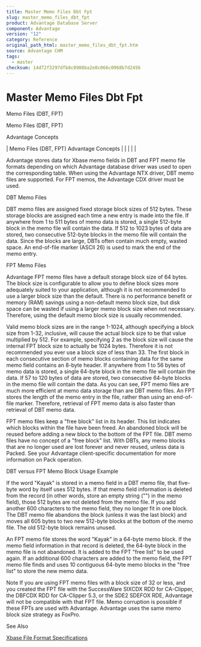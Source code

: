 ```yaml
---
title: Master Memo Files Dbt Fpt
slug: master_memo_files_dbt_fpt
product: Advantage Database Server
component: Advantage
version: "12"
category: Reference
original_path_html: master_memo_files_dbt_fpt.htm
source: Advantage CHM
tags:
  - master
checksum: 14d72f3297dfb8c0908ba2e0c066c0968b7d2456
---
```


# Master Memo Files Dbt Fpt

Memo Files (DBT, FPT)

Memo Files (DBT, FPT)

Advantage Concepts

| Memo Files (DBT, FPT)  Advantage Concepts |  |  |  |  |

Advantage stores data for Xbase memo fields in DBT and FPT memo file formats depending on which Advantage database driver was used to open the corresponding table. When using the Advantage NTX driver, DBT memo files are supported. For FPT memos, the Advantage CDX driver must be used.

DBT Memo Files

DBT memo files are assigned fixed storage block sizes of 512 bytes. These storage blocks are assigned each time a new entry is made into the file. If anywhere from 1 to 511 bytes of memo data is stored, a single 512-byte block in the memo file will contain the data. If 512 to 1023 bytes of data are stored, two consecutive 512-byte blocks in the memo file will contain the data. Since the blocks are large, DBTs often contain much empty, wasted space. An end-of-file marker (ASCII 26) is used to mark the end of the memo entry.

FPT Memo Files

Advantage FPT memo files have a default storage block size of 64 bytes. The block size is configurable to allow you to define block sizes more adequately suited to your application, although it is not recommended to use a larger block size than the default. There is no performance benefit or memory (RAM) savings using a non-default memo block size, but disk space can be wasted if using a larger memo block size when not necessary. Therefore, using the default memo block size is usually recommended.

Valid memo block sizes are in the range 1-1024, although specifying a block size from 1-32, inclusive, will cause the actual block size to be that value multiplied by 512. For example, specifying 2 as the block size will cause the internal FPT block size to actually be 1024 bytes. Therefore it is not recommended you ever use a block size of less than 33. The first block in each consecutive section of memo blocks containing data for the same memo field contains an 8-byte header. If anywhere from 1 to 56 bytes of memo data is stored, a single 64-byte block in the memo file will contain the data. If 57 to 120 bytes of data are stored, two consecutive 64-byte blocks in the memo file will contain the data. As you can see, FPT memo files are much more efficient at memo data storage than are DBT memo files. An FPT stores the length of the memo entry in the file, rather than using an end-of-file marker. Therefore, retrieval of FPT memo data is also faster than retrieval of DBT memo data.

FPT memo files keep a "free block" list in its header. This list indicates which blocks within the file have been freed. An abandoned block will be reused before adding a new block to the bottom of the FPT file. DBT memo files have no concept of a "free block" list. With DBTs, any memo blocks that are no longer used are lost forever and never reused, unless data is Packed. See your Advantage client-specific documentation for more information on Pack operation.

DBT versus FPT Memo Block Usage Example

If the word "Kayak" is stored in a memo field in a DBT memo file, that five-byte word by itself uses 512 bytes. If that memo field information is deleted from the record (in other words, store an empty string ("") in the memo field), those 512 bytes are not deleted from the memo file. If you add another 600 characters to the memo field, they no longer fit in one block. The DBT memo file abandons the block (unless it was the last block) and moves all 605 bytes to two new 512-byte blocks at the bottom of the memo file. The old 512-byte block remains unused.

An FPT memo file stores the word "Kayak" in a 64-byte memo block. If the memo field information in that record is deleted, the 64-byte block in the memo file is not abandoned. It is added to the FPT "free list" to be used again. If an additional 600 characters are added to the memo field, the FPT memo file finds and uses 10 contiguous 64-byte memo blocks in the "free list" to store the new memo data.

Note If you are using FPT memo files with a block size of 32 or less, and you created the FPT file with the SuccessWare SIXCDX RDD for CA-Clipper, the DBFCDX RDD for CA-Clipper 5.3, or the SDE2 SDEFOX RDE, Advantage will not be compatible with that FPT file. Memo corruption is possible if these FPTs are used with Advantage. Advantage uses the same memo block size strategy as FoxPro.

See Also

[Xbase File Format Specifications](master_xbase_file_format_specifications.md)
